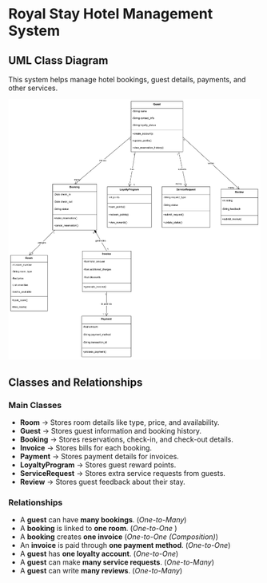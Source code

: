 # Royal Stay Hotel Management System  

## UML Class Diagram  
This system helps manage hotel bookings, guest details, payments, and other services.

![UML Diagram](https://github.com/HamedAlashwal/Royal-Stay-Hotel-Management-System/blob/main/Royal%20Stay%20Hotel%20Management%20System%20-%20UML.png)  

## Classes and Relationships  

### **Main Classes**  
- **Room** → Stores room details like type, price, and availability.  
- **Guest** → Stores guest information and booking history.  
- **Booking** → Stores reservations, check-in, and check-out details.  
- **Invoice** → Stores bills for each booking.  
- **Payment** → Stores payment details for invoices.  
- **LoyaltyProgram** → Stores guest reward points.  
- **ServiceRequest** → Stores extra service requests from guests.  
- **Review** → Stores guest feedback about their stay.  

### **Relationships**  
- A **guest** can have **many bookings**. (*One-to-Many*)
- A **booking** is linked to **one room**. (*One-to-One* )
- A **booking** creates **one invoice** (*One-to-One (Composition)*)
- An **invoice** is paid through **one payment method**. (*One-to-One*)  
- A **guest** has **one loyalty account**. (*One-to-One*)
- A **guest** can make **many service requests**. (*One-to-Many*)
- A **guest** can write **many reviews**. (*One-to-Many*)  
